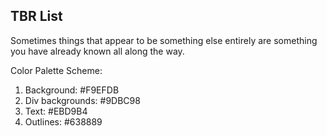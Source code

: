 ## TBR List

Sometimes things that appear to be something else entirely are something you have already known all along the way. 



Color Palette Scheme: 

1. Background: #F9EFDB
2. Div backgrounds: #9DBC98
3. Text: #EBD9B4
4. Outlines: #638889